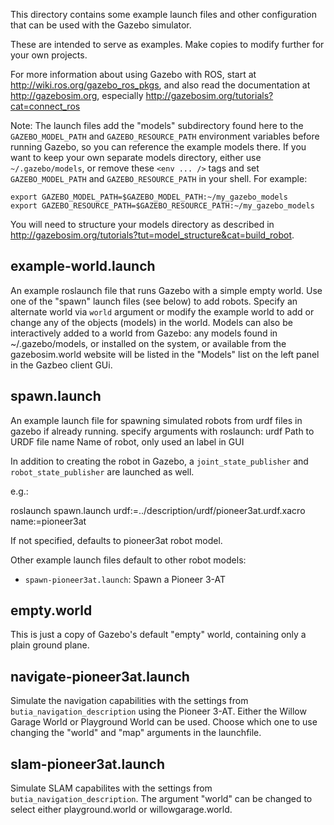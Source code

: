

This directory contains some example launch files and other configuration that can
be used with the Gazebo simulator.

These are intended to serve as examples. Make copies to modify further for your
own projects.

For more information about using Gazebo with ROS, start at <http://wiki.ros.org/gazebo_ros_pkgs>,
and also read the documentation at <http://gazebosim.org>, especially <http://gazebosim.org/tutorials?cat=connect_ros>

Note: The launch files add the "models" subdirectory found here to the
`GAZEBO_MODEL_PATH` and `GAZEBO_RESOURCE_PATH` environment variables before
running Gazebo, so you can reference the example models there.  If you want to
keep your own separate models directory, either use `~/.gazebo/models`, or
remove these `<env ... />` tags and set `GAZEBO_MODEL_PATH` and
`GAZEBO_RESOURCE_PATH` in your shell. For example:

    export GAZEBO_MODEL_PATH=$GAZEBO_MODEL_PATH:~/my_gazebo_models
    export GAZEBO_RESOURCE_PATH=$GAZEBO_RESOURCE_PATH:~/my_gazebo_models

You will need to structure your models directory as described in
<http://gazebosim.org/tutorials?tut=model_structure&cat=build_robot>.

example-world.launch 
--------------------
An example roslaunch file that runs Gazebo with a simple empty world.
Use one of the "spawn" launch files (see below) to add robots.  Specify an alternate
world via `world` argument or modify the example world to add or change any of the objects (models) in the 
world.  Models can also be interactively added to a world from Gazebo: any models
found in ~/.gazebo/models, or installed on the system, or available from the 
gazebosim.world website will be listed in the "Models" list on the left panel in the
Gazbeo client GUi.

spawn.launch
------------
An example launch file for spawning simulated robots from urdf
files in gazebo if already running.  specify arguments with roslaunch:
  urdf  Path to URDF file
  name  Name of robot, only used an label in GUI

In addition to creating the robot in Gazebo, a `joint_state_publisher` and `robot_state_publisher` 
are launched as well.

e.g.:

  roslaunch spawn.launch urdf:=../description/urdf/pioneer3at.urdf.xacro name:=pioneer3at

If not specified, defaults to pioneer3at robot model.

Other example launch files default to other robot models:
* `spawn-pioneer3at.launch`: Spawn a Pioneer 3-AT

empty.world
-----------
This is just a copy of Gazebo's default "empty" world, containing only a plain
ground plane.

navigate-pioneer3at.launch
--------------------------
Simulate the navigation capabilities with the settings from `butia_navigation_description` using the Pioneer 3-AT. Either the Willow Garage World or Playground World can be used. Choose which one to use changing the "world" and "map" arguments in the launchfile.

slam-pioneer3at.launch
----------------------
Simulate SLAM capabilites with the settings from `butia_navigation_description`. The argument "world" can be changed to select either playground.world or willowgarage.world.